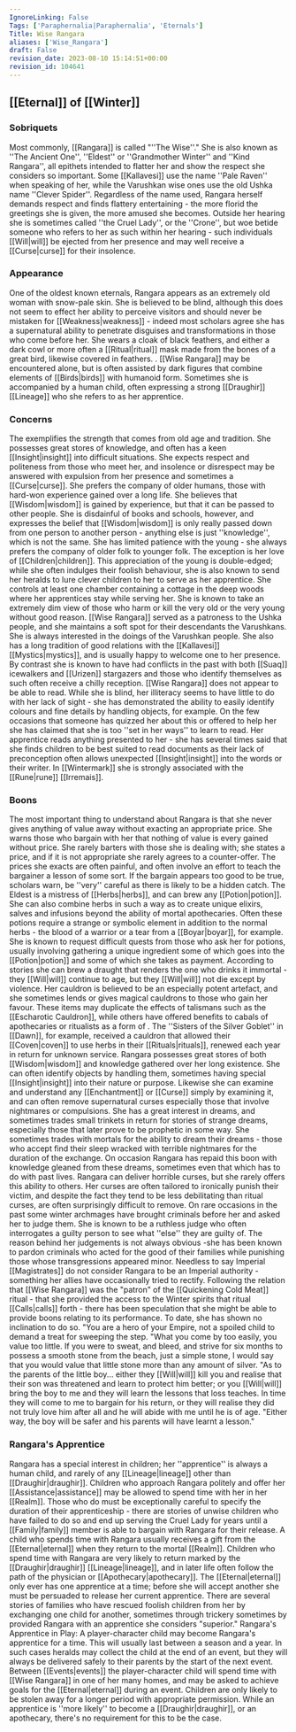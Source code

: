 ```yaml
---
IgnoreLinking: False
Tags: ['Paraphernalia|Paraphernalia', 'Eternals']
Title: Wise Rangara
aliases: ['Wise_Rangara']
draft: False
revision_date: 2023-08-10 15:14:51+00:00
revision_id: 104641
---
```


## [[Eternal]] of [[Winter]]
### Sobriquets
Most commonly, [[Rangara]] is called "''The Wise''." 
She is also known as ''The Ancient One'', ''Eldest'' or ''Grandmother Winter'' and ''Kind Rangara'', all epithets intended to flatter her and show the respect she considers so important. Some [[Kallavesi]] use the name ''Pale Raven'' when speaking of her, while the Varushkan wise ones use the old Ushka name ''Clever Spider''. Regardless of the name used, Rangara herself demands respect and finds flattery entertaining - the more florid the greetings she is given, the more amused she becomes.
Outside her hearing she is sometimes called ''the Cruel Lady'', or the ''Crone'', but woe betide someone who refers to her as such within her hearing - such individuals [[Will|will]] be ejected from her presence and may well receive a [[Curse|curse]] for their insolence.
### Appearance
One of the oldest known eternals, Rangara appears as an extremely old woman with snow-pale skin. She is believed to be blind, although this does not seem to effect her ability to perceive visitors and should never be mistaken for [[Weakness|weakness]] - indeed most scholars agree she has a supernatural ability to penetrate disguises and transformations in those who come before her. She wears a cloak of black feathers, and either a dark cowl or more often a [[Ritual|ritual]] mask made from the bones of a great bird, likewise covered in feathers. .
[[Wise Rangara]] may be encountered alone, but is often assisted by dark figures that combine elements of [[Birds|birds]] with humanoid form. Sometimes she is accompanied by a human child, often expressing a strong [[Draughir]] [[Lineage]] who she refers to as her apprentice.
### Concerns
The exemplifies the strength that comes from old age and tradition. She possesses great stores of knowledge, and often has a keen [[Insight|insight]] into difficult situations. She expects respect and politeness from those who meet her, and insolence or disrespect may be answered with expulsion from her presence and sometimes a [[Curse|curse]]. She prefers the company of older humans, those with hard-won experience gained over a long life. She believes that [[Wisdom|wisdom]] is gained by experience, but that it can be passed to other people. She is disdainful of books and schools, however, and expresses the belief that [[Wisdom|wisdom]] is only really passed down from one person to another person - anything else is just ''knowledge'', which is not the same.
She has limited patience with the young - she always prefers the company of older folk to younger folk. The exception is her love of [[Children|children]]. This appreciation of the young is double-edged; while she often indulges their foolish behaviour, she is also known to send her heralds to lure clever children to her to serve as her apprentice. She controls at least one chamber containing a cottage in the deep woods where her apprentices stay while serving her. She is known to take an extremely dim view of those who harm or kill the very old or the very young without good reason.
[[Wise Rangara]] served as a patroness to the Ushka people, and she maintains a soft spot for their descendants the Varushkans. She is always interested in the doings of the Varushkan people. She also has a long tradition of good relations with the [[Kallavesi]] [[Mystics|mystics]], and is usually happy to welcome one to her presence. By contrast she is known to have had conflicts in the past with both [[Suaq]] icewalkers and [[Urizen]] stargazers and those who identify themselves as such often receive a chilly reception.
[[Wise Rangara]] does not appear to be able to read. While she is blind, her illiteracy seems to have little to do with her lack of sight - she has demonstrated the ability to easily identify colours and fine details by handling objects, for example. On the few occasions that someone has quizzed her about this or offered to help her she has claimed that she is too ''set in her ways'' to learn to read. Her apprentice reads anything presented to her - she has several times said that she finds children to be best suited to read documents as their lack of preconception often allows unexpected [[Insight|insight]] into the words or their writer. 
In [[Wintermark]] she is strongly associated with the [[Rune|rune]] [[Irremais]].
### Boons
The most important thing to understand about Rangara is that she never gives anything of value away without exacting an appropriate price. She warns those who bargain with her that nothing of value is every gained without price. She rarely barters with those she is dealing with; she states a price, and if it is not appropriate she rarely agrees to a counter-offer. The prices she exacts are often painful, and often involve an effort to teach the bargainer a lesson of some sort. If the bargain appears too good to be true, scholars warn, be ''very'' careful as there is likely to be a hidden catch. 
The Eldest is a mistress of [[Herbs|herbs]], and can brew any [[Potion|potion]]. She can also combine herbs in such a way as to create unique elixirs, salves and infusions beyond the ability of mortal apothecaries. Often these potions require a strange or symbolic element in addition to the normal herbs - the blood of a warrior or a tear from a [[Boyar|boyar]], for example. She is known to request difficult quests from those who ask her for potions, usually involving gathering a unique ingredient some of which goes into the [[Potion|potion]] and some of which she takes as payment. According to stories she can brew a draught that renders the one who drinks it immortal - they [[Will|will]] continue to age, but they [[Will|will]] not die except by violence.
Her cauldron is believed to be an especially potent artefact, and she sometimes lends or gives magical cauldrons to those who gain her favour. These items may duplicate the effects of talismans such as the [[Escharotic Cauldron]], while others have offered benefits to cabals of apothecaries or ritualists as a form of . The ''Sisters of the Silver Goblet'' in [[Dawn]], for example, received a cauldron that allowed their [[Coven|coven]] to use herbs in their [[Rituals|rituals]], renewed each year in return for unknown service.
Rangara possesses great stores of both [[Wisdom|wisdom]] and knowledge gathered over her long existence. She can often identify objects by handling them, sometimes having special [[Insight|insight]] into their nature or purpose. Likewise she can examine and understand any [[Enchantment]] or [[Curse]] simply by examining it, and can often remove supernatural curses especially those that involve nightmares or compulsions.
She has a great interest in dreams, and sometimes trades small trinkets in return for stories of strange dreams, especially those that later prove to be prophetic in some way. She sometimes trades with mortals for the ability to dream their dreams - those who accept find their sleep wracked with terrible nightmares for the duration of the exchange. On occasion Rangara has repaid this boon with knowledge gleaned from these dreams, sometimes even that which has to do with past lives.
Rangara can deliver horrible curses, but she rarely offers this ability to others. Her curses are often tailored to ironically punish their victim, and despite the fact they tend to be less debilitating than ritual curses, are often surprisingly difficult to remove. On rare occasions in the past some winter archmages have brought criminals before her and asked her to judge them. She is known to be a ruthless judge who often interrogates a guilty person to see what ''else'' they are guilty of. The reason behind her judgements is not always obvious -she has been known to pardon criminals who acted for the good of their families while punishing those whose transgressions appeared minor. Needless to say Imperial [[Magistrates]] do not consider Rangara to be an Imperial authority - something her allies have occasionally tried to rectify.
Following the relation that [[Wise Rangara]] was the "patron" of the [[Quickening Cold Meat]] ritual - that she provided the access to the Winter spirits that ritual [[Calls|calls]] forth - there has been speculation that she might be able to provide boons relating to its performance. To date, she has shown no inclination to do so.
"You are a hero of your Empire, not a spoiled child to demand a treat for sweeping the step. 
"What you come by too easily, you value too little. If you were to sweat, and bleed, and strive for six months to possess a smooth stone from the beach, just a simple stone, I would say that you would value that little stone more than any amount of silver.
"As to the parents of the little boy... either they [[Will|will]] kill you and realise that their son was threatened and learn to protect him better; or you [[Will|will]] bring the boy to me and they will learn the lessons that loss teaches. In time they will come to me to bargain for his return, or they will realise they did not truly love him after all and he will abide with me until he is of age. 
"Either way, the boy will be safer and his parents will have learnt a lesson."
### Rangara's Apprentice
Rangara has a special interest in children; her ''apprentice'' is always a human child, and rarely of any [[Lineage|lineage]] other than [[Draughir|draughir]]. Children who approach Rangara politely and offer her [[Assistance|assistance]] may be allowed to spend time with her in her [[Realm]]. Those who do must be exceptionally careful to specify the duration of their apprenticeship - there are stories of unwise children who have failed to do so and end up serving the Cruel Lady for years until a [[Family|family]] member is able to bargain with Rangara for their release. A child who spends time with Rangara usually receives a gift from the [[Eternal|eternal]] when they return to the mortal [[Realm]]. Children who spend time with Rangara are very likely to return marked by the [[Draughir|draughir]] [[Lineage|lineage]], and in later life often follow the path of the physician or [[Apothecary|apothecary]]. The [[Eternal|eternal]] only ever has one apprentice at a time; before she will accept another she must be persuaded to release her current apprentice. There are several stories of families who have rescued foolish children from her by exchanging one child for another, sometimes through trickery sometimes by provided Rangara with an apprentice she considers "superior."
Rangara's Apprentice in Play: A player-character child may become Rangara's apprentice for a time. This will usually last between a season and a year. In such cases heralds may collect the child at the end of an event, but they will always be delivered safely to their parents by the start of the next event. Between [[Events|events]] the player-character child will spend time with [[Wise Rangara]] in one of her many homes, and may be asked to achieve goals for the [[Eternal|eternal]] during an event.
Children are only likely to be stolen away for a longer period with appropriate permission. 
While an apprentice is ''more likely'' to become a [[Draughir|draughir]], or an apothecary, there's no requirement for this to be the case.